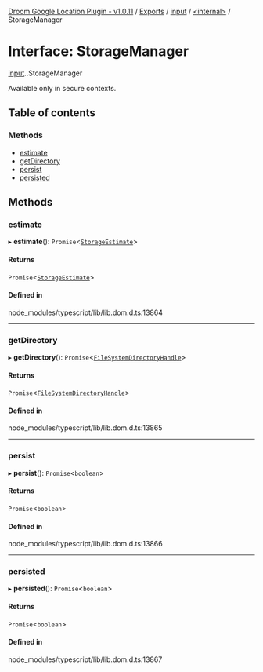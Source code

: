 [Droom Google Location Plugin - v1.0.11](../README.md) / [Exports](../modules.md) / [input](../modules/input.md) / [<internal\>](../modules/input._internal_.md) / StorageManager

# Interface: StorageManager

[input](../modules/input.md).[<internal>](../modules/input._internal_.md).StorageManager

Available only in secure contexts.

## Table of contents

### Methods

- [estimate](input._internal_.StorageManager.md#estimate)
- [getDirectory](input._internal_.StorageManager.md#getdirectory)
- [persist](input._internal_.StorageManager.md#persist)
- [persisted](input._internal_.StorageManager.md#persisted)

## Methods

### estimate

▸ **estimate**(): `Promise`<[`StorageEstimate`](input._internal_.StorageEstimate.md)\>

#### Returns

`Promise`<[`StorageEstimate`](input._internal_.StorageEstimate.md)\>

#### Defined in

node_modules/typescript/lib/lib.dom.d.ts:13864

___

### getDirectory

▸ **getDirectory**(): `Promise`<[`FileSystemDirectoryHandle`](../modules/input._internal_.md#filesystemdirectoryhandle)\>

#### Returns

`Promise`<[`FileSystemDirectoryHandle`](../modules/input._internal_.md#filesystemdirectoryhandle)\>

#### Defined in

node_modules/typescript/lib/lib.dom.d.ts:13865

___

### persist

▸ **persist**(): `Promise`<`boolean`\>

#### Returns

`Promise`<`boolean`\>

#### Defined in

node_modules/typescript/lib/lib.dom.d.ts:13866

___

### persisted

▸ **persisted**(): `Promise`<`boolean`\>

#### Returns

`Promise`<`boolean`\>

#### Defined in

node_modules/typescript/lib/lib.dom.d.ts:13867
